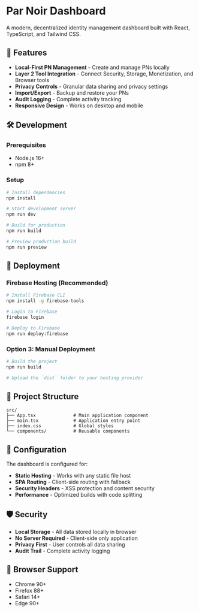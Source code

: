 # Par Noir Dashboard

A modern, decentralized identity management dashboard built with React, TypeScript, and Tailwind CSS.

## 🚀 Features

- **Local-First PN Management** - Create and manage PNs locally
- **Layer 2 Tool Integration** - Connect Security, Storage, Monetization, and Browser tools
- **Privacy Controls** - Granular data sharing and privacy settings
- **Import/Export** - Backup and restore your PNs
- **Audit Logging** - Complete activity tracking
- **Responsive Design** - Works on desktop and mobile

## 🛠️ Development

### Prerequisites

- Node.js 16+ 
- npm 8+

### Setup

```bash
# Install dependencies
npm install

# Start development server
npm run dev

# Build for production
npm run build

# Preview production build
npm run preview
```

## 🚀 Deployment

### Firebase Hosting (Recommended)

```bash
# Install Firebase CLI
npm install -g firebase-tools

# Login to Firebase
firebase login

# Deploy to Firebase
npm run deploy:firebase
```

### Option 3: Manual Deployment

```bash
# Build the project
npm run build

# Upload the `dist` folder to your hosting provider
```

## 📁 Project Structure

```
src/
├── App.tsx              # Main application component
├── main.tsx             # Application entry point
├── index.css            # Global styles
└── components/          # Reusable components
```

## 🔧 Configuration

The dashboard is configured for:

- **Static Hosting** - Works with any static file host
- **SPA Routing** - Client-side routing with fallback
- **Security Headers** - XSS protection and content security
- **Performance** - Optimized builds with code splitting

## 🛡️ Security

- **Local Storage** - All data stored locally in browser
- **No Server Required** - Client-side only application
- **Privacy First** - User controls all data sharing
- **Audit Trail** - Complete activity logging

## 📱 Browser Support

- Chrome 90+
- Firefox 88+
- Safari 14+
- Edge 90+ 
